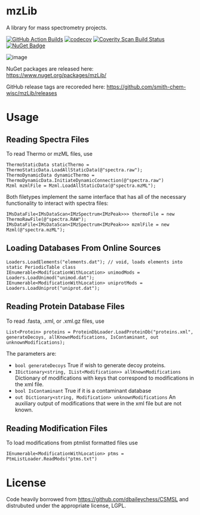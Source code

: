# mzLib

A library for mass spectrometry projects.

[![GitHub Action Builds](https://github.com/smith-chem-wisc/mzLib/actions/workflows/dotnet.yml/badge.svg)](https://github.com/smith-chem-wisc/mzLib/actions/workflows/dotnet.yml)
[![codecov](https://codecov.io/gh/smith-chem-wisc/mzLib/branch/master/graph/badge.svg)](https://codecov.io/gh/smith-chem-wisc/mzLib)
[![Coverity Scan Build Status](https://scan.coverity.com/projects/10000/badge.svg)](https://scan.coverity.com/projects/mzlib)
[![NuGet Badge](https://buildstats.info/nuget/mzLib)](https://www.nuget.org/packages/mzLib/)

![image](https://user-images.githubusercontent.com/16841846/113908189-df7a6e80-979b-11eb-9a2d-571a53e167ac.png)

NuGet packages are released here: https://www.nuget.org/packages/mzLib/

GitHub release tags are recoreded here: https://github.com/smith-chem-wisc/mzLib/releases

# Usage
## Reading Spectra Files
To read Thermo or mzML files, use
```
ThermoStaticData staticThermo = ThermoStaticData.LoadAllStaticData(@"spectra.raw");
ThermoDynamicData dynamicThermo = ThermoDynamicData.InitiateDynamicConnection(@"spectra.raw")
Mzml mzmlFile = Mzml.LoadAllStaticData(@"spectra.mzML");
```
Both filetypes implement the same interface that has all of the necessary functionality to interact with spectra files:
```
IMsDataFile<IMsDataScan<IMzSpectrum<IMzPeak>>> thermoFile = new ThermoRawFile(@"spectra.RAW");
IMsDataFile<IMsDataScan<IMzSpectrum<IMzPeak>>> mzmlFile = new Mzml(@"spectra.mzML");
```
## Loading Databases From Online Sources
```
Loaders.LoadElements("elements.dat"); // void, loads elements into static PeriodicTable class 
IEnumerable<ModificationWithLocation> unimodMods = Loaders.LoadUnimod("unimod.dat");
IEnumerable<ModificationWithLocation> uniprotMods = Loaders.LoadUniprot("uniprot.dat");
```
## Reading Protein Database Files
To read .fasta, .xml, or .xml.gz files, use 
```
List<Protein> proteins = ProteinDbLoader.LoadProteinDb("proteins.xml", generateDecoys, allKnownModifications, IsContaminant, out unknownModifications);
```
The parameters are:
* ```bool generateDecoys``` True if wish to generate decoy proteins.
* ```IDictionary<string, IList<Modification>> allKnownModifications``` Dictionary of modifications with keys that correspond to modifications in the xml file.
* ```bool IsContaminant``` True if it is a contaminant database
* ```out Dictionary<string, Modification> unknownModifications``` An auxiliary output of modifications that were in the xml file but are not known.

## Reading Modification Files
To load modifications from ptmlist formatted files use
```
IEnumerable<ModificationWithLocation> ptms = PtmListLoader.ReadMods("ptms.txt")
```
# License
Code heavily borrowed from https://github.com/dbaileychess/CSMSL and distrubuted under the appropriate license, LGPL.


